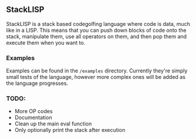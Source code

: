 StackLISP
----
StackLISP is a stack based codegolfing language where code is data, much like in a LISP. This means that you can push down blocks of code onto the stack, manipulate them, use all operators on them, and then pop them and execute them when you want to. 

### Examples
Examples can be found in the `/examples` directory. Currently they're simply small tests of the language, however more complex ones will be added as the language progresses. 


### TODO:
* More OP codes
* Documentation
* Clean up the main eval function
* Only optionally print the stack after execution